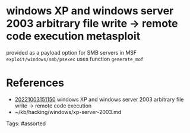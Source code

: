 # windows XP and windows server 2003 arbitrary file write -> remote code execution metasploit
provided as a payload option for SMB servers in MSF `exploit/windows/smb/psexec`
uses function `generate_mof`

# References
- [20221003151150](/zet/20221003151150/README.md) windows XP and windows server 2003 arbitrary file write -> remote code execution
- ~/kb/hacking/windows/xp-server-2003.md

Tags:
    #assorted
